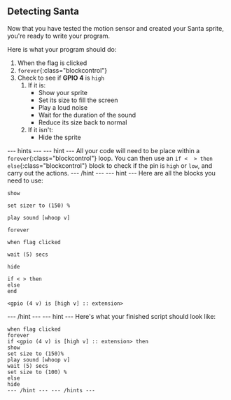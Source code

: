 ## Detecting Santa

Now that you have tested the motion sensor and created your Santa sprite, you're ready to write your program.

Here is what your program should do:
  1. When the flag is clicked
  1. `forever`{:class="blockcontrol"}
  1. Check to see if **GPIO 4** is `high`
	 1. If it is:
		- Show your sprite
		- Set its size to fill the screen
		- Play a loud noise
		- Wait for the duration of the sound
		- Reduce its size back to normal
	 1. If it isn't:
		- Hide the sprite
	
--- hints --- --- hint ---
All your code will need to be place within a `forever`{:class="blockcontrol"} loop. You can then use an `if <  > then else`{:class="blockcontrol"} block to check if the pin is `high` or `low`, and carry out the actions.
--- /hint --- --- hint ---
Here are all the blocks you need to use:
```blocks3
show

set sizer to (150) %

play sound [whoop v]

forever

when flag clicked

wait (5) secs

hide

if < > then
else
end

<gpio (4 v) is [high v] :: extension>
```
--- /hint --- --- hint ---
Here's what your finished script should look like:
```block3
when flag clicked
forever
if <gpio (4 v) is [high v] :: extension> then
show
set size to (150)%
play sound [whoop v]
wait (5) secs
set size to (100) %
else
hide
--- /hint --- --- /hints ---
